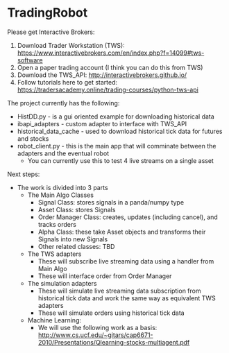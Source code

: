 # TradingRobot

Please get Interactive Brokers:
1. Download Trader Workstation (TWS): https://www.interactivebrokers.com/en/index.php?f=14099#tws-software
2. Open a paper trading account (I think you can do this from TWS)
3. Download the TWS_API: http://interactivebrokers.github.io/
4. Follow tutorials here to get started: https://tradersacademy.online/trading-courses/python-tws-api

The project currently has the following:
* HistDD.py - is a gui oriented example for downloading historical data
* ibapi_adapters - custom adapter to interface with TWS_API
* historical_data_cache - used to download historical tick data for futures and stocks
* robot_client.py - this is the main app that will comminate between the adapters and the eventual robot
  * You can currently use this to test 4 live streams on a single asset

Next steps:
* The work is divided into 3 parts
  * The Main Algo Classes
    * Signal Class: stores signals in a panda/numpy type
    * Asset Class: stores Signals
    * Order Manager Class: creates, updates (including cancel), and tracks orders
    * Alpha Class: these take Asset objects and transforms their Signals into new Signals
    * Other related classes: TBD
  * The TWS adapters
    * These will subscribe live streaming data using a handler from Main Algo
    * These will interface order from Order Manager
  * The simulation adapters
    * These will simulate live streaming data subscription from historical tick data and work the same way as equivalent TWS adapters
    * These will simulate orders using historical tick data
  * Machine Learning:
    * We will use the following work as a basis: http://www.cs.ucf.edu/~gitars/cap6671-2010/Presentations/Qlearning-stocks-multiagent.pdf
